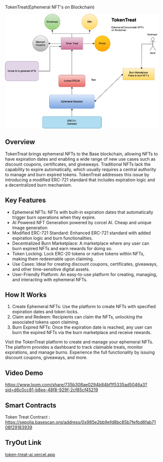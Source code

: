 TokenTreat(Ephemeral NFT's on Blockchain)

![Alt Text](./TokenTreatAI.png)

## Overview
TokenTreat brings ephemeral NFTs to the Base blockchain, allowing NFTs to have expiration dates and enabling a wide range of new use cases such as discount coupons, certificates, and giveaways. Traditional NFTs lack the capability to expire automatically, which usually requires a central authority to manage and burn expired tokens. TokenTreat addresses this issue by introducing a modified ERC-721 standard that includes expiration logic and a decentralized burn mechanism.

## Key Features
- Ephemeral NFTs: NFTs with built-in expiration dates that automatically trigger burn operations when they expire.
- AI Powered NFT Generation powered by corcel AI. Cheap and unique Image generation
- Modified ERC-721 Standard: Enhanced ERC-721 standard with added expiration logic and burn functionalities.
- Decentralized Burn Marketplace: A marketplace where any user can burn expired NFTs and earn rewards for doing so.
- Token Locking: Lock ERC-20 tokens or native tokens within NFTs, making them redeemable upon claiming.
- Use Cases: Ideal for creating discount coupons, certificates, giveaways, and other time-sensitive digital assets.
- User-Friendly Platform: An easy-to-use platform for creating, managing, and interacting with ephemeral NFTs.

## How It Works
1. Create Ephemeral NFTs: Use the platform to create NFTs with specified expiration dates and token locks.
2. Claim and Redeem: Recipients can claim the NFTs, unlocking the associated tokens upon claiming.
3. Burn Expired NFTs: Once the expiration date is reached, any user can burn the expired NFTs via the burn marketplace and receive rewards.

Visit the TokenTreat platform to create and manage your ephemeral NFTs. The platform provides a dashboard to track claimable treats, monitor expirations, and manage burns. Experience the full functionality by issuing discount coupons, giveaways, and more.

## Video Demo
https://www.loom.com/share/735b308ae0294b84bf1f5335ad5046a3?sid=d6c0cc81-b8ee-48f8-929f-2cf85cf45219


## Smart Contracts

Token Treat Contract : https://sepolia.basescan.org/address/0x985e2bb9efd8bc85b7fefbd6fab7108f29183939

## TryOut Link

[token-treat-ai.vercel.app](https://tokentreat-ai.vercel.app/)
